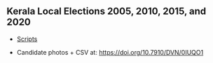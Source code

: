 ## Kerala Local Elections 2005, 2010, 2015, and 2020

* [Scripts](scripts/)

* Candidate photos + CSV at: https://doi.org/10.7910/DVN/0IUQO1

